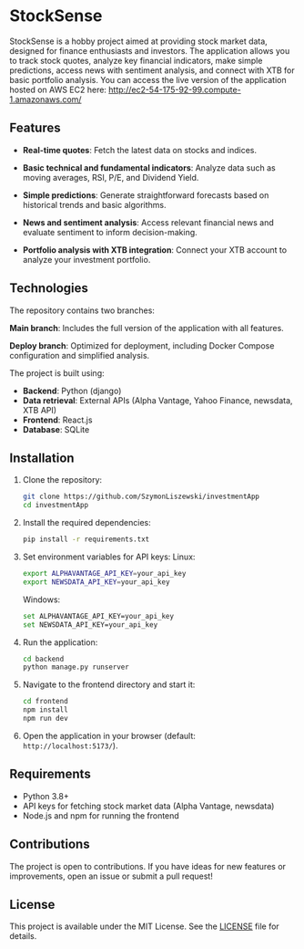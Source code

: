 # StockSense

StockSense is a hobby project aimed at providing stock market data, designed for finance enthusiasts and investors. The application allows you to track stock quotes, analyze key financial indicators, make simple predictions, access news with sentiment analysis, and connect with XTB for basic portfolio analysis.
You can access the live version of the application hosted on AWS EC2 here: http://ec2-54-175-92-99.compute-1.amazonaws.com/

## Features

- **Real-time quotes**:
  Fetch the latest data on stocks and indices.

- **Basic technical and fundamental indicators**:
  Analyze data such as moving averages, RSI, P/E, and Dividend Yield.

- **Simple predictions**:
  Generate straightforward forecasts based on historical trends and basic algorithms.

- **News and sentiment analysis**:
  Access relevant financial news and evaluate sentiment to inform decision-making.

- **Portfolio analysis with XTB integration**:
  Connect your XTB account to analyze your investment portfolio.

## Technologies

The repository contains two branches:

**Main branch**: Includes the full version of the application with all features.

**Deploy branch**: Optimized for deployment, including Docker Compose configuration and simplified analysis.

The project is built using:

- **Backend**: Python (django)
- **Data retrieval**: External APIs (Alpha Vantage, Yahoo Finance, newsdata, XTB API)
- **Frontend**: React.js
- **Database**: SQLite

## Installation

1. Clone the repository:
   ```bash
   git clone https://github.com/SzymonLiszewski/investmentApp
   cd investmentApp
   ```

2. Install the required dependencies:
   ```bash
   pip install -r requirements.txt
   ```

3. Set environment variables for API keys:
  Linux:
   ```bash
   export ALPHAVANTAGE_API_KEY=your_api_key
   export NEWSDATA_API_KEY=your_api_key
   ```
   Windows:
   ```bash
   set ALPHAVANTAGE_API_KEY=your_api_key
   set NEWSDATA_API_KEY=your_api_key
   ```

1. Run the application:
   ```bash
   cd backend
   python manage.py runserver
   ```

2. Navigate to the frontend directory and start it:
   ```bash
   cd frontend
   npm install
   npm run dev
   ```
3. Open the application in your browser (default: ` http://localhost:5173/`).


## Requirements

- Python 3.8+
- API keys for fetching stock market data (Alpha Vantage, newsdata)
- Node.js and npm for running the frontend

## Contributions

The project is open to contributions. If you have ideas for new features or improvements, open an issue or submit a pull request!

## License

This project is available under the MIT License. See the [LICENSE](LICENSE) file for details.



